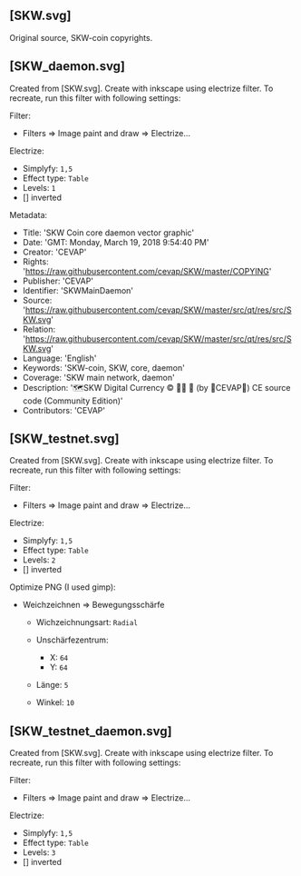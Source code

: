 [SKW.svg]
---------
Original source, SKW-coin copyrights.

[SKW_daemon.svg]
---------------
Created from [SKW.svg]. Create with inkscape using electrize filter. To recreate, run this filter with following settings:

Filter:

  - Filters => Image paint and draw => Electrize...

Electrize:

  - Simplyfy: `1,5`
  - Effect type: `Table`
  - Levels: `1`
  - [] inverted

Metadata:

 - Title: 'SKW Coin core daemon vector graphic'
 - Date: 'GMT: Monday, March 19, 2018 9:54:40 PM'
 - Creator: 'CEVAP'
 - Rights: 'https://raw.githubusercontent.com/cevap/SKW/master/COPYING'
 - Publisher: 'CEVAP'
 - Identifier: 'SKWMainDaemon'
 - Source: 'https://raw.githubusercontent.com/cevap/SKW/master/src/qt/res/src/SKW.svg'
 - Relation: 'https://raw.githubusercontent.com/cevap/SKW/master/src/qt/res/src/SKW.svg'
 - Language: 'English'
 - Keywords: 'SKW-coin, SKW, core, daemon'
 - Coverage: 'SKW main network, daemon'
 - Description: '🗺️SKW Digital Currency ©️ 👯👯 👛 (by 🐼CEVAP🐼) CE source code (Community Edition)'
 - Contributors: 'CEVAP'

[SKW_testnet.svg]
----------------------
Created from [SKW.svg]. Create with inkscape using electrize filter. To recreate, run this filter with following settings:

Filter:

  - Filters => Image paint and draw => Electrize...

Electrize:

  - Simplyfy: `1,5`
  - Effect type: `Table`
  - Levels: `2`
  - [] inverted

Optimize PNG (I used gimp):

  - Weichzeichnen => Bewegungsschärfe

    - Wichzeichnungsart: `Radial`
    - Unschärfezentrum:
        
        - X: `64`
        - Y: `64`

    - Länge: `5`
    - Winkel: `10`

[SKW_testnet_daemon.svg]
----------------------
Created from [SKW.svg]. Create with inkscape using electrize filter. To recreate, run this filter with following settings:

Filter:

  - Filters => Image paint and draw => Electrize...

Electrize:

  - Simplyfy: `1,5`
  - Effect type: `Table`
  - Levels: `3`
  - [] inverted



